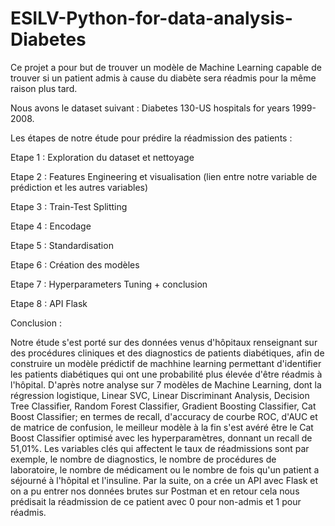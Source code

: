 # ESILV-Python-for-data-analysis-Diabetes

Ce projet a pour but de trouver un modèle de Machine Learning capable de trouver si un patient admis à cause du diabète sera réadmis pour la même raison plus tard.

Nous avons le dataset suivant : Diabetes 130-US hospitals for years 1999-2008.

Les étapes de notre étude pour prédire la réadmission des patients :

Etape 1 : Exploration du dataset et nettoyage​

Etape 2 : Features Engineering et visualisation (lien entre notre variable de prédiction et les autres variables)​

Etape 3 : Train-Test Splitting​

Etape 4 : Encodage​

Etape 5 : Standardisation​

Etape 6 : Création des modèles​

Etape 7 : Hyperparameters Tuning + conclusion

Etape 8 : API Flask

Conclusion :

Notre étude s'est porté sur des données venus d'hôpitaux renseignant sur des procédures cliniques et des diagnostics de patients diabétiques, afin de construire un modèle prédictif de machhine learning permettant d'identifier les patients diabétiques qui ont une probabilité plus élevée d'être réadmis à l'hôpital. D'après notre analyse sur 7 modèles de Machine Learning, dont la régression logistique, Linear SVC, Linear Discriminant Analysis, Decision Tree Classifier, Random Forest Classifier, Gradient Boosting Classifier, Cat Boost Classifier; en termes de recall, d'accuracy de courbe ROC, d'AUC et de matrice de confusion, le meilleur modèle à la fin s'est avéré être le Cat Boost Classifier optimisé avec les hyperparamètres, donnant un recall de 51,01%. Les variables clés qui affectent le taux de réadmissions sont par exemple, le nombre de diagnostics, le nombre de procédures de laboratoire, le nombre de médicament ou le nombre de fois qu'un patient a séjourné à l'hôpital et l'insuline. Par la suite, on a crée un API avec Flask et on a pu entrer nos données brutes sur Postman et en retour cela nous prédisait la réadmission de ce patient avec 0 pour non-admis et 1 pour réadmis.

